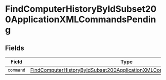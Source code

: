 # FindComputerHistoryByIdSubset200ApplicationXMLCommandsPending


## Fields

| Field                                                                                                                                                                   | Type                                                                                                                                                                    | Required                                                                                                                                                                | Description                                                                                                                                                             |
| ----------------------------------------------------------------------------------------------------------------------------------------------------------------------- | ----------------------------------------------------------------------------------------------------------------------------------------------------------------------- | ----------------------------------------------------------------------------------------------------------------------------------------------------------------------- | ----------------------------------------------------------------------------------------------------------------------------------------------------------------------- |
| `command`                                                                                                                                                               | [FindComputerHistoryByIdSubset200ApplicationXMLCommandsPendingCommand](../../models/operations/findcomputerhistorybyidsubset200applicationxmlcommandspendingcommand.md) | :heavy_minus_sign:                                                                                                                                                      | N/A                                                                                                                                                                     |
